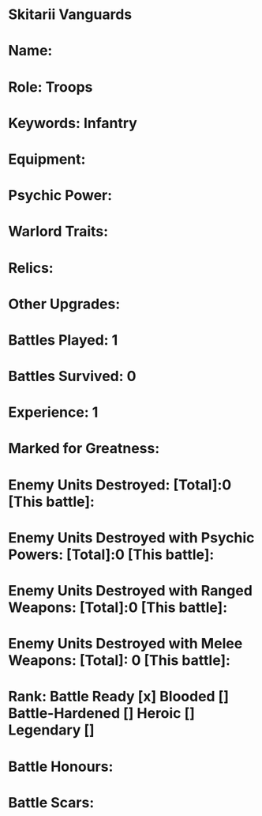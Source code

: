 # Skitarii Vanguards

# Name: 
# Role: Troops
# Keywords: Infantry
# Equipment:
# Psychic Power:
# Warlord Traits:
# Relics:
# Other Upgrades:

# Battles Played: 1
# Battles Survived: 0
# Experience: 1
# Marked for Greatness: 
# Enemy Units Destroyed: [Total]:0  [This battle]:
# Enemy Units Destroyed with Psychic Powers: [Total]:0  [This battle]:
# Enemy Units Destroyed with Ranged Weapons: [Total]:0  [This battle]:
# Enemy Units Destroyed with Melee Weapons: [Total]: 0 [This battle]:

# Rank: Battle Ready [x] Blooded [] Battle-Hardened [] Heroic [] Legendary []

# Battle Honours: 
# Battle Scars: